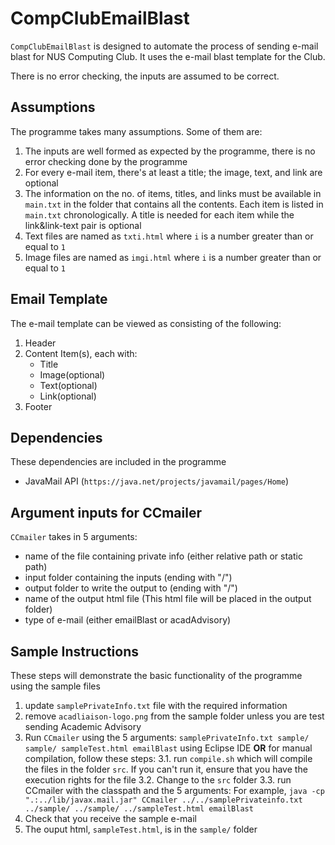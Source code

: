 # CompClubEmailBlast #

`CompClubEmailBlast` is designed to automate the process of sending e-mail blast for NUS Computing Club. It uses the e-mail blast template for the Club.

There is no error checking, the inputs are assumed to be correct.

## Assumptions ##

The programme takes many assumptions. Some of them are:

1. The inputs are well formed as expected by the programme, there is no error checking done by the programme
2. For every e-mail item, there's at least a title; the image, text, and link are optional
3. The information on the no. of items, titles, and links must be available in `main.txt` in the folder that contains all the contents. Each item is listed in `main.txt` chronologically. A title is needed for each item while the link&link-text pair is optional 
4. Text files are named as `txti.html` where `i` is a number greater than or equal to `1`
5. Image files are named as `imgi.html` where `i` is a number greater than or equal to `1`

## Email Template ##

The e-mail template can be viewed as consisting of the following:

1. Header
2. Content Item(s), each with:
   * Title
   * Image(optional)
   * Text(optional)
   * Link(optional)
3. Footer

## Dependencies ##

These dependencies are included in the programme

* JavaMail API (`https://java.net/projects/javamail/pages/Home`)

## Argument inputs for CCmailer ##

`CCmailer` takes in 5 arguments:
  * name of the file containing private info (either relative path or static path)
  * input folder containing the inputs (ending with "/")
  * output folder to write the output to (ending with "/")
  * name of the output html file (This html file will be placed in the output folder)
  * type of e-mail (either emailBlast or acadAdvisory)

## Sample Instructions ##

These steps will demonstrate the basic functionality of the programme using the sample files

1. update `samplePrivateInfo.txt` file with the required information
2. remove `acadliaison-logo.png` from the sample folder unless you are test sending Academic Advisory
3. Run `CCmailer` using the 5 arguments: `samplePrivateInfo.txt sample/ sample/ sampleTest.html emailBlast` using Eclipse IDE <b>OR</b> for manual compilation, follow these steps:
   3.1. run `compile.sh` which will compile the files in the folder `src`. If you can't run it, ensure that you have the execution rights for the file
   3.2. Change to the `src` folder
   3.3. run CCmailer with the classpath and the 5 arguments: For example, `java -cp ".:../lib/javax.mail.jar" CCmailer ../../samplePrivateinfo.txt ../sample/ ../sample/ ../sampleTest.html emailBlast`
4. Check that you receive the sample e-mail
5. The ouput html, `sampleTest.html`, is in the `sample/` folder
